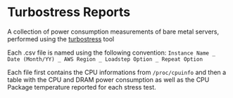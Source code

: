 # Turbostress Reports
A collection of power consumption measurements of bare metal servers, performed using the [turbostress](https://github.com/teads/turbostress) tool

Each .csv file is named using the following convention:
`Instance Name _ Date (Month/YY) _ AWS Region _ Loadstep Option _ Repeat Option`

Each file first contains the CPU informations from `/proc/cpuinfo` and then a table with the CPU and DRAM power consumption as well as the CPU Package temperature reported for each stress test.
